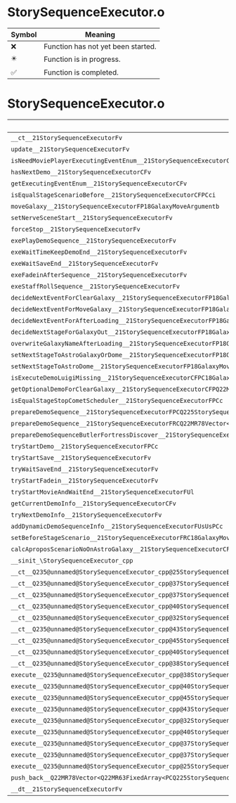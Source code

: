 # StorySequenceExecutor.o
| Symbol | Meaning 
| ------------- | ------------- 
| :x: | Function has not yet been started. 
| :eight_pointed_black_star: | Function is in progress. 
| :white_check_mark: | Function is completed. 


# StorySequenceExecutor.o
| Symbol | Decompiled? |
| ------------- | ------------- |
| `__ct__21StorySequenceExecutorFv` | :x: |
| `update__21StorySequenceExecutorFv` | :x: |
| `isNeedMoviePlayerExecutingEventEnum__21StorySequenceExecutorCFv` | :x: |
| `hasNextDemo__21StorySequenceExecutorCFv` | :x: |
| `getExecutingEventEnum__21StorySequenceExecutorCFv` | :x: |
| `isEqualStageScenarioBefore__21StorySequenceExecutorCFPCci` | :x: |
| `moveGalaxy__21StorySequenceExecutorFP18GalaxyMoveArgumentb` | :x: |
| `setNerveSceneStart__21StorySequenceExecutorFv` | :x: |
| `forceStop__21StorySequenceExecutorFv` | :x: |
| `exePlayDemoSequence__21StorySequenceExecutorFv` | :x: |
| `exeWaitTimeKeepDemoEnd__21StorySequenceExecutorFv` | :x: |
| `exeWaitSaveEnd__21StorySequenceExecutorFv` | :x: |
| `exeFadeinAfterSequence__21StorySequenceExecutorFv` | :x: |
| `exeStaffRollSequence__21StorySequenceExecutorFv` | :x: |
| `decideNextEventForClearGalaxy__21StorySequenceExecutorFP18GalaxyMoveArgument` | :x: |
| `decideNextEventForMoveGalaxy__21StorySequenceExecutorFP18GalaxyMoveArgument` | :x: |
| `decideNextEventForAfterLoading__21StorySequenceExecutorFP18GalaxyMoveArgument` | :x: |
| `decideNextStageForGalaxyOut__21StorySequenceExecutorFP18GalaxyMoveArgument` | :x: |
| `overwriteGalaxyNameAfterLoading__21StorySequenceExecutorFP18GalaxyMoveArgument` | :x: |
| `setNextStageToAstroGalaxyOrDome__21StorySequenceExecutorFP18GalaxyMoveArgument` | :x: |
| `setNextStageToAstroDome__21StorySequenceExecutorFP18GalaxyMoveArgument` | :x: |
| `isExecuteDemoLuigiMissing__21StorySequenceExecutorCFPC18GalaxyMoveArgument` | :x: |
| `getOptionalDemoForClearGalaxy__21StorySequenceExecutorCFPQ22MR78Vector<Q22MR63FixedArray<PCQ225StorySequenceExecutorType16DemoSequenceInfo,8>>PC18GalaxyMoveArgument` | :x: |
| `isEqualStageStopCometScheduler__21StorySequenceExecutorFPCc` | :x: |
| `prepareDemoSequence__21StorySequenceExecutorFPCQ225StorySequenceExecutorType16DemoSequenceInfo` | :x: |
| `prepareDemoSequence__21StorySequenceExecutorFRCQ22MR78Vector<Q22MR63FixedArray<PCQ225StorySequenceExecutorType16DemoSequenceInfo,8>>` | :x: |
| `prepareDemoSequenceButlerFortressDiscover__21StorySequenceExecutorFPC18GalaxyMoveArgumentRC29DemoFortressDiscoverCheckList` | :x: |
| `tryStartDemo__21StorySequenceExecutorFPCc` | :x: |
| `tryStartSave__21StorySequenceExecutorFv` | :x: |
| `tryWaitSaveEnd__21StorySequenceExecutorFv` | :x: |
| `tryStartFadein__21StorySequenceExecutorFv` | :x: |
| `tryStartMovieAndWaitEnd__21StorySequenceExecutorFUl` | :x: |
| `getCurrentDemoInfo__21StorySequenceExecutorCFv` | :x: |
| `tryNextDemoInfo__21StorySequenceExecutorFv` | :x: |
| `addDynamicDemoSequenceInfo__21StorySequenceExecutorFUsUsPCc` | :x: |
| `setBeforeStageScenario__21StorySequenceExecutorFRC18GalaxyMoveArgumentb` | :x: |
| `calcAproposScenarioNoOnAstroGalaxy__21StorySequenceExecutorCFv` | :x: |
| `__sinit_\StorySequenceExecutor_cpp` | :x: |
| `__ct__Q235@unnamed@StorySequenceExecutor_cpp@25StorySequenceExecutorIdleFv` | :x: |
| `__ct__Q235@unnamed@StorySequenceExecutor_cpp@37StorySequenceExecutorWaitToSceneStartFv` | :x: |
| `__ct__Q235@unnamed@StorySequenceExecutor_cpp@37StorySequenceExecutorPlayDemoSequenceFv` | :x: |
| `__ct__Q235@unnamed@StorySequenceExecutor_cpp@40StorySequenceExecutorWaitTimeKeepDemoEndFv` | :x: |
| `__ct__Q235@unnamed@StorySequenceExecutor_cpp@32StorySequenceExecutorWaitSaveEndFv` | :x: |
| `__ct__Q235@unnamed@StorySequenceExecutor_cpp@43StorySequenceExecutorStartSaveAfterSequenceFv` | :x: |
| `__ct__Q235@unnamed@StorySequenceExecutor_cpp@45StorySequenceExecutorWaitSaveEndAfterSequenceFv` | :x: |
| `__ct__Q235@unnamed@StorySequenceExecutor_cpp@40StorySequenceExecutorFadeinAfterSequenceFv` | :x: |
| `__ct__Q235@unnamed@StorySequenceExecutor_cpp@38StorySequenceExecutorStaffRollSequenceFv` | :x: |
| `execute__Q235@unnamed@StorySequenceExecutor_cpp@38StorySequenceExecutorStaffRollSequenceCFP5Spine` | :x: |
| `execute__Q235@unnamed@StorySequenceExecutor_cpp@40StorySequenceExecutorFadeinAfterSequenceCFP5Spine` | :x: |
| `execute__Q235@unnamed@StorySequenceExecutor_cpp@45StorySequenceExecutorWaitSaveEndAfterSequenceCFP5Spine` | :x: |
| `execute__Q235@unnamed@StorySequenceExecutor_cpp@43StorySequenceExecutorStartSaveAfterSequenceCFP5Spine` | :x: |
| `execute__Q235@unnamed@StorySequenceExecutor_cpp@32StorySequenceExecutorWaitSaveEndCFP5Spine` | :x: |
| `execute__Q235@unnamed@StorySequenceExecutor_cpp@40StorySequenceExecutorWaitTimeKeepDemoEndCFP5Spine` | :x: |
| `execute__Q235@unnamed@StorySequenceExecutor_cpp@37StorySequenceExecutorPlayDemoSequenceCFP5Spine` | :x: |
| `execute__Q235@unnamed@StorySequenceExecutor_cpp@37StorySequenceExecutorWaitToSceneStartCFP5Spine` | :x: |
| `execute__Q235@unnamed@StorySequenceExecutor_cpp@25StorySequenceExecutorIdleCFP5Spine` | :x: |
| `push_back__Q22MR78Vector<Q22MR63FixedArray<PCQ225StorySequenceExecutorType16DemoSequenceInfo,8>>FRCPCQ225StorySequenceExecutorType16DemoSequenceInfo` | :x: |
| `__dt__21StorySequenceExecutorFv` | :x: |
